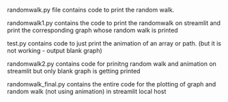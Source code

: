 randomwalk.py file contains code to print the random walk.

randomwalk1.py contains the code to print the randomwalk on streamlit and print the corresponding graph whose random walk is printed

test.py contains code to just print the animation of an array or path. (but it is not working - output blank graph)

randomwalk2.py contains code for prinitng random walk and animation on streamlit but only blank graph is getting printed

randomwalk_final.py contains the entire code for the plotting of graph and random walk (not using animation) in streamlit local host
